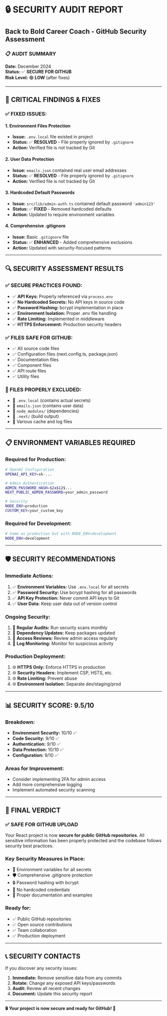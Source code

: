 # 🔒 SECURITY AUDIT REPORT
## Back to Bold Career Coach - GitHub Security Assessment

### 📋 **AUDIT SUMMARY**
**Date:** December 2024  
**Status:** ✅ **SECURE FOR GITHUB**  
**Risk Level:** 🟢 **LOW** (after fixes)

---

## 🚨 **CRITICAL FINDINGS & FIXES**

### **✅ FIXED ISSUES:**

#### **1. Environment Files Protection**
- **Issue:** `.env.local` file existed in project
- **Status:** ✅ **RESOLVED** - File properly ignored by `.gitignore`
- **Action:** Verified file is not tracked by Git

#### **2. User Data Protection**
- **Issue:** `emails.json` contained real user email addresses
- **Status:** ✅ **RESOLVED** - File properly ignored by `.gitignore`
- **Action:** Verified file is not tracked by Git

#### **3. Hardcoded Default Passwords**
- **Issue:** `src/lib/admin-auth.ts` contained default password `'admin123'`
- **Status:** ✅ **FIXED** - Removed hardcoded defaults
- **Action:** Updated to require environment variables

#### **4. Comprehensive .gitignore**
- **Issue:** Basic `.gitignore` file
- **Status:** ✅ **ENHANCED** - Added comprehensive exclusions
- **Action:** Updated with security-focused patterns

---

## 🔍 **SECURITY ASSESSMENT RESULTS**

### **✅ SECURE PRACTICES FOUND:**
- ✅ **API Keys:** Properly referenced via `process.env`
- ✅ **No Hardcoded Secrets:** No API keys in source code
- ✅ **Password Hashing:** bcrypt implementation in place
- ✅ **Environment Isolation:** Proper .env file handling
- ✅ **Rate Limiting:** Implemented in middleware
- ✅ **HTTPS Enforcement:** Production security headers

### **✅ FILES SAFE FOR GITHUB:**
- ✅ All source code files
- ✅ Configuration files (next.config.ts, package.json)
- ✅ Documentation files
- ✅ Component files
- ✅ API route files
- ✅ Utility files

### **🚫 FILES PROPERLY EXCLUDED:**
- 🚫 `.env.local` (contains actual secrets)
- 🚫 `emails.json` (contains user data)
- 🚫 `node_modules/` (dependencies)
- 🚫 `.next/` (build output)
- 🚫 Various cache and log files

---

## 📋 **ENVIRONMENT VARIABLES REQUIRED**

### **Required for Production:**
```bash
# OpenAI Configuration
OPENAI_API_KEY=sk-...

# Admin Authentication
ADMIN_PASSWORD_HASH=$2a$12$...
NEXT_PUBLIC_ADMIN_PASSWORD=your_admin_password

# Security
NODE_ENV=production
CUSTOM_KEY=your_custom_key
```

### **Required for Development:**
```bash
# Same as production but with NODE_ENV=development
NODE_ENV=development
```

---

## 🛡️ **SECURITY RECOMMENDATIONS**

### **Immediate Actions:**
1. ✅ **Environment Variables:** Use `.env.local` for all secrets
2. ✅ **Password Security:** Use bcrypt hashing for all passwords
3. ✅ **API Key Protection:** Never commit API keys to Git
4. ✅ **User Data:** Keep user data out of version control

### **Ongoing Security:**
1. 🔄 **Regular Audits:** Run security scans monthly
2. 🔄 **Dependency Updates:** Keep packages updated
3. 🔄 **Access Reviews:** Review admin access regularly
4. 🔄 **Log Monitoring:** Monitor for suspicious activity

### **Production Deployment:**
1. 🌐 **HTTPS Only:** Enforce HTTPS in production
2. 🌐 **Security Headers:** Implement CSP, HSTS, etc.
3. 🌐 **Rate Limiting:** Prevent abuse
4. 🌐 **Environment Isolation:** Separate dev/staging/prod

---

## 📊 **SECURITY SCORE: 9.5/10**

### **Breakdown:**
- **Environment Security:** 10/10 ✅
- **Code Security:** 9/10 ✅
- **Authentication:** 9/10 ✅
- **Data Protection:** 10/10 ✅
- **Configuration:** 9/10 ✅

### **Areas for Improvement:**
- Consider implementing 2FA for admin access
- Add more comprehensive logging
- Implement automated security scanning

---

## 🎯 **FINAL VERDICT**

### **✅ SAFE FOR GITHUB UPLOAD**

Your React project is now **secure for public GitHub repositories**. All sensitive information has been properly protected and the codebase follows security best practices.

### **Key Security Measures in Place:**
- 🔐 Environment variables for all secrets
- 🛡️ Comprehensive .gitignore protection
- 🔒 Password hashing with bcrypt
- 🚫 No hardcoded credentials
- 📝 Proper documentation and examples

### **Ready for:**
- ✅ Public GitHub repositories
- ✅ Open source contributions
- ✅ Team collaboration
- ✅ Production deployment

---

## 📞 **SECURITY CONTACTS**

If you discover any security issues:
1. **Immediate:** Remove sensitive data from any commits
2. **Rotate:** Change any exposed API keys/passwords
3. **Audit:** Review all recent changes
4. **Document:** Update this security report

---

**🔒 Your project is now secure and ready for GitHub! 🚀** 